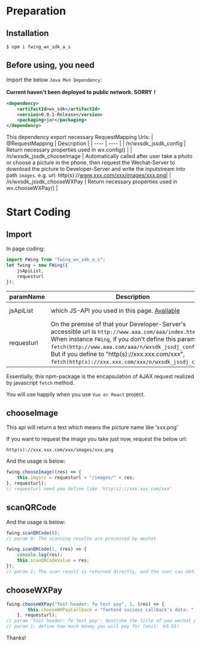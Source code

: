 # Preparation
## Installation
    
    $ npm i fwing_wx_sdk_a_s

## Before using, you need
Import the below `Java Mvn Dependency`:

<strong>Current haven't been deployed to public network. SORRY！</strong> 

```xml
<dependency>
    <artifactId>wx_sdk</artifactId>
    <version>0.0.1-Release</version>
    <packaging>jar</packaging>
</dependency>
```
This dependency export necessary RequestMapping Urls:
|  @RequestMapping  |  Description  |
|  ----  | ----  |
| /n/wxsdk_jssdk_config  | Return necessary properties used in wx.config() |
| /n/wxsdk_jssdk_chooseImage  | Automatically called after user take a photo or choose a picture in the phone, then request the Wechat-Server to download the picture to Developer-Server and write the inputstream into path `images`. e.g. url: http(s)://www.xxx.com/xxx/images/xxx.png|
| /n/wxsdk_jssdk_chooseWXPay | Return necessary properties used in wx.chooseWXPay() |

# Start Coding
## Import
In page coding:
```javascript
import FWing from "fwing_wx_sdk_a_s";
let fwing = new FWing({
    jsApiList,
    requesturl
});
```
|  paramName  |  Description  |  type  | isRequired  |  example  |
|  ----  | ----  | ----  | ----  | ----  |
| jsApiList  | which JS-API you used in this page. [Available](https://developers.weixin.qq.com/doc/offiaccount/OA_Web_Apps/JS-SDK.html#63) | array | true | ["chooseImage", "uploadImage"] |
| requesturl  | On the premise of that your Developer-Server's accessible url is `http://www.aaa.com/aaa/index.html`. When instance `FWing`, if you don't define this param, `fetch(http://www.aaa.com/aaa/n/wxsdk_jssdj_config)`. But if you define to "http(s)://xxx.xxx.com/xxx", `fetch(http(s)://xxx.xxx.com/xxx/n/wxsdk_jssdj_config)`. | string | false | "http(s)://xxx.xxx.com/xxx" |

Essentially, this npm-package is the encapsulation of AJAX request realized by javascript `fetch` method.

You will use happily when you use `Vue or React` project. 

## chooseImage
This api will return a text which means the picture name like 'xxx.png'

If you want to request the image you take just now, request the below url:

    http(s)://xxx.xxx.com/xxx/images/xxx.png

And the usage is below:
```javascript
fwing.chooseImage((res) => {
    this.imgsrc = requesturl + "/images/" + res;
}, requesturl);
// requesturl need you define like 'http(s)://xxx.xxx.com/xxx'
```

## scanQRCode
And the usage is below:

```javascript
fwing.scanQRCode(0);
// param 0: The scanning results are processed by wechat
```

```javascript
fwing.scanQRCode(1, (res) => {
    console.log(res);
    this.scanQRCodeValue = res;
});
// param 1: The scan result is returned directly, and the user can obtain the scan result through the parameter res in the scanQRCodeFn callback and perform other operations
```
## chooseWXPay
```javascript
fwing.chooseWXPay("Test header: fw test pay", 1, (res) => {
        this.chooseWXPayCallback = "fontend success callback's data: " + JSON.stringify(res); 
    }, requesturl);
// param 'Test header: fw test pay': describe the title of you wechat pay
// param 1: define how much money you will pay for (unit: ￥0.01)
```
Thanks!